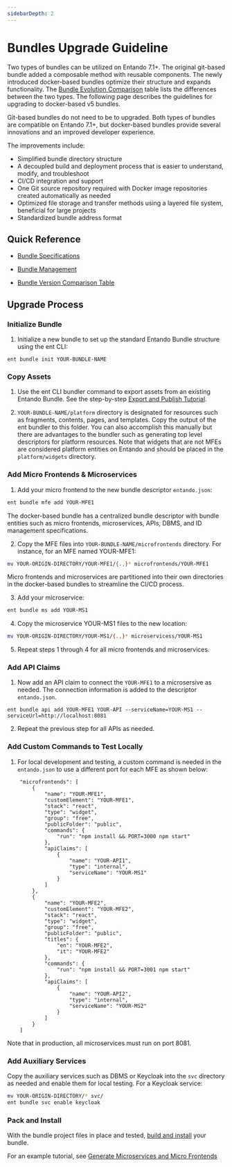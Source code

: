 ```yaml
---
sidebarDepth: 2
---
```


# Bundles Upgrade Guideline

Two types of bundles can be utilized on Entando 7.1+. The original git-based bundle added a composable method with reusable components. The newly introduced docker-based bundles optimize their structure and expands functionality. The [Bundle Evolution Comparison](./bundle-comparison.md) table lists the differences between the two types. The following page describes the guidelines for upgrading to docker-based v5 bundles.

Git-based bundles do not need to be to upgraded. Both types of bundles are compatible on Entando 7.1+, but docker-based bundles provide several innovations and an improved developer experience.

The improvements include:
* Simplified bundle directory structure
* A decoupled build and deployment process that is easier to understand, modify, and troubleshoot
* CI/CD integration and support 
* One Git source repository required with Docker image repositories created automatically as needed
* Optimized file storage and transfer methods using a layered file system, beneficial for large projects
* Standardized bundle address format

## Quick Reference
* [Bundle Specifications](../curate/bundle-details.md)

* [Bundle Management](../getting-started/ent-bundle.md)

* [Bundle Version Comparison Table](./bundle-comparison.md)

## Upgrade Process

### Initialize Bundle 

1. Initialize a new bundle to set up the standard Entando Bundle structure using the ent CLI:

``` 
ent bundle init YOUR-BUNDLE-NAME
```
### Copy Assets
1. Use the ent CLI bundler command to export assets from an existing Entando Bundle. See the step-by-step [Export and Publish Tutorial](../../tutorials/create/pb/export-bundle-from-application.md). 

2. `YOUR-BUNDLE-NAME/platform` directory is designated for resources such as fragments, contents, pages, and templates. Copy the output of the ent bundler to this folder. You can also accomplish this manually but there are advantages to the bundler such as generating top level descriptors for platform resources.
Note that widgets that are not MFEs are considered platform entities on Entando and should be placed in the `platform/widgets` directory.

### Add Micro Frontends & Microservices
 
1. Add your micro frontend to the new bundle descriptor `entando.json`:
``` sh
ent bundle mfe add YOUR-MFE1
```
The docker-based bundle has a centralized bundle descriptor with bundle entities such as micro frontends, microservices, APIs, DBMS, and ID management specifications. 

2. Copy the MFE files into `YOUR-BUNDLE-NAME/microfrontends` directory. For instance, for an MFE named YOUR-MFE1: 

``` sh
mv YOUR-ORIGIN-DIRECTORY/YOUR-MFE1/{.,}* microfrontends/YOUR-MFE1
```
Micro frontends and microservices are partitioned into their own directories in the docker-based bundles to streamline the CI/CD process.

3. Add your microservice:
``` sh
ent bundle ms add YOUR-MS1
```
4. Copy the microservice YOUR-MS1 files to the new location:
``` sh
mv YOUR-ORIGIN-DIRECTORY/YOUR-MS1/{.,}* microservicess/YOUR-MS1
```
5. Repeat steps 1 through 4 for all micro frontends and microservices.

### Add API Claims
1. Now add an API claim to connect the `YOUR-MFE1` to a microsersive as needed. The connection information is added to the descriptor `entando.json`.
```shell
ent bundle api add YOUR-MFE1 YOUR-API --serviceName=YOUR-MS1 --serviceUrl=http://localhost:8081
```

2. Repeat the previous step for all APIs as needed.

### Add Custom Commands to Test Locally

1. For local development and testing, a custom command is needed in the `entando.json` to use a different port for each MFE as shown below: 
``` 
    "microfrontends": [
        {
            "name": "YOUR-MFE1",
            "customElement": "YOUR-MFE1",
            "stack": "react",
            "type": "widget",
            "group": "free",
            "publicFolder": "public",
            "commands": {
                "run": "npm install && PORT=3000 npm start"
            },
            "apiClaims": [
                {
                    "name": "YOUR-API1",
                    "type": "internal",
                    "serviceName": "YOUR-MS1"
                }
            ]
        },
        {
            "name": "YOUR-MFE2",
            "customElement": "YOUR-MFE2",
            "stack": "react",
            "type": "widget",
            "group": "free",
            "publicFolder": "public",
            "titles": {
                "en": "YOUR-MFE2",
                "it": "YOUR-MFE2"
            },
            "commands": {
                "run": "npm install && PORT=3001 npm start"
            },
            "apiClaims": [
                {
                    "name": "YOUR-API2",
                    "type": "internal",
                    "serviceName": "YOUR-MS2"
                }
            ]
        }
    ]
```
Note that in production, all microservices must run on port 8081.

### Add Auxiliary Services
Copy the auxiliary services such as DBMS or Keycloak into the `svc` directory as needed and enable them for local testing. For a Keycloak service:
``` sh
mv YOUR-ORIGIN-DIRECTORY/* svc/
ent bundle svc enable keycloak
```
### Pack and Install
With the bundle project files in place and tested, [build and install](publish-project-bundle.md) your bundle.
   <EntandoInstall71/>


For an example tutorial, see [Generate Microservices and Micro Frontends](https://developer.entando.com/next/tutorials/create/ms/generate-microservices-and-micro-frontends.html#configure-the-components)


